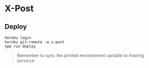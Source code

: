# X-Post

## Deploy

```
heroku login
heroku git:remote -a x-post
npm run deploy
```

> Remember to sync the printed environment variable to hosting servicce
